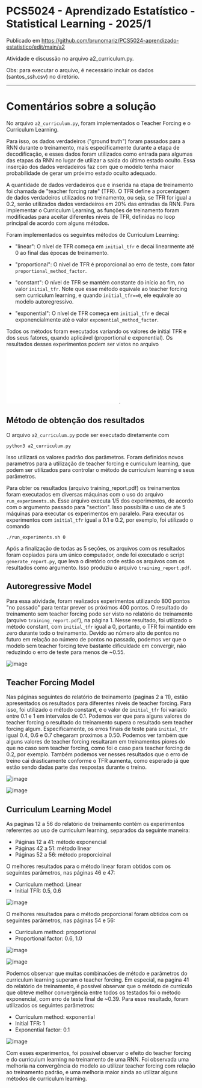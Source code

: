 # PCS5024 - Aprendizado Estatístico - Statistical Learning - 2025/1

Publicado em https://github.com/brunomariz/PCS5024-aprendizado-estatistico/edit/main/a2

Atividade e discussão no arquivo a2_curriculum.py.

Obs: para executar o arquivo, é necessário incluir os dados (santos_ssh.csv) no diretório.

---

# Comentários sobre a solução

No arquivo `a2_curriculum.py`, foram implementados o Teacher Forcing e o Curriculum Learning.

Para isso, os dados verdadeiros ("ground truth") foram passados para a RNN durante o treinamento, mais especificamente durante a etapa de decodificação, e esses dados foram utilizados como entrada para algumas das etapas da RNN no lugar de utilizar a saída do último estado oculto. Essa inserção dos dados verdadeiros faz com que o modelo tenha maior probabilidade de gerar um próximo estado oculto adequado.

A quantidade de dados verdadeiros que e inserida na etapa de treinamento foi chamada de "teacher forcing rate" (TFR). O TFR define a porcentagem de dados verdadeiros utilizados no treinamento, ou seja, se TFR for igual a 0.2, serão utilizados dados verdadeiros em 20% das entradas da RNN. Para implementar o Curriculum Learning, as funções de treinamento foram modificadas para aceitar diferentes niveis de TFR, definidas no loop principal de acordo com alguns métodos.

Foram implementados os seguintes métodos de Curriculum Learning:

- "linear": O nível de TFR começa em `initial_tfr` e decai linearmente até 0 ao final das épocas de treinamento.

- "proportional": O nivel de TFR é proporcional ao erro de teste, com fator `proportional_method_factor`.

- "constant": O nível de TFR se mantém constante do início ao fim, no valor `initial_tfr`. Note que esse método equivale ao teacher forcing sem curriculum learning, e quando `initial_tfr==0`, ele equivale ao modelo autoregressivo.

- "exponential": O nível de TFR começa em `initial_tfr` e decai exponencialmente até o valor `exponential_method_factor`.

Todos os métodos foram executados variando os valores de initial TFR e dos seus fatores, quando aplicável (proportional e exponential). Os resultados desses experimentos podem ser vistos no arquivo ![training_report.pdf](training_report.pdf).

## Método de obtenção dos resultados

O arquivo `a2_curriculum.py` pode ser executado diretamente com

```
python3 a2_curriculum.py
```

Isso utilizará os valores padrão dos parâmetros. Foram definidos novos parametros para a utilização de teacher forcing e curriculum learning, que podem ser utilizados para controlar o método de curriculum learning e seus parâmetros.

Para obter os resultados (arquivo training_report.pdf) os treinamentos foram executados em diversas máquinas com o uso do arquivo `run_experiments.sh`. Esse arquivo executa 1/5 dos experimentos, de acordo com o argumento passado para "section". Isso possibilita o uso de ate 5 máquinas para executar os experimentos em paralelo. Para executar os experimentos com `initial_tfr` igual a 0.1 e 0.2, por exemplo, foi utilizado o comando 

```
./run_experiments.sh 0 
```

Após a finalização de todas as 5 seções, os arquivos com os resultados foram copiados para um único computador, onde foi executado o script `generate_report.py`, que leva o diretório onde estão os arquivos com os resultados como argumento. Isso produziu o arquivo `training_report.pdf`.


## Autoregressive Model

Para essa atividade, foram realizados experimentos utilizando 800 pontos "no passado" para tentar prever os próximos 400 pontos. O resultado do treinamento sem teacher forcing pode ser visto no relatório de treinamento (arquivo `training_report.pdf`), na página 1. Nesse resultado, foi utilizado o método constant, com `initial_tfr` igual a 0, portanto, o TFR foi mantido em zero durante todo o treinamento. Devido ao número alto de pontos no futuro em relação ao número de pontos no passado, podemos ver que o modelo sem teacher forcing teve bastante dificuldade em convergir, não reduzindo o erro de teste para menos de ~0.55.

![image](https://github.com/user-attachments/assets/fe010356-c1c6-430e-b7b4-980d5fcb6ddb)


## Teacher Forcing Model

Nas páginas seguintes do relatório de treinamento (paginas 2 a 11), estão apresentados os resultados para diferentes níveis de teacher forcing. Para isso, foi utilizado o método constant, e o valor de `initial_tfr` foi variado entre 0.1 e 1 em intervalos de 0.1. Podemos ver que para alguns valores de teacher forcing o resultado do treinamento supera o resultado sem teacher forcing algum. Especificamente, os erros finais de teste para `initial_tfr` igual 0.4, 0.6 e 0.7 chegaram proximos a 0.50. Podemos ver também que alguns valores de teacher forcing resultaram em treinamentos piores do que no caso sem teacher forcing, como foi o caso para teacher forcing de 0.2, por exemplo. Também podemos ver nesses resultados que o erro de treino cai drasticamente conforme o TFR aumenta, como esperado já que estão sendo dadas parte das respostas durante o treino.

![image](https://github.com/user-attachments/assets/cf7cf054-b246-4bb2-b069-ab153cf81246)


![image](https://github.com/user-attachments/assets/21bdbe72-55f5-4683-a3a9-50809bbf0cdb)


## Curriculum Learning Model

As paginas 12 a 56 do relatório de treinamento contém os experimentos referentes ao uso de curriculum learning, separados da seguinte maneira:

- Páginas 12 a 41: método exponencial
- Páginas 42 a 51: método linear
- Páginas 52 a 56: método proporcioinal

O melhores resultados para o método linear foram obtidos com os seguintes parâmetros, nas páginas 46 e 47:

- Curriculum method: Linear
- Initial TFR: 0.5, 0.6

![image](https://github.com/user-attachments/assets/1d0ed22d-9ad4-4d1c-8267-85154e17ed4a)


O melhores resultados para o método proporcional foram obtidos com os seguintes parâmetros, nas páginas 54 e 56:

- Curriculum method: proportional
- Proportional factor: 0.6, 1.0

![image](https://github.com/user-attachments/assets/3dd2ecdc-2094-4d94-9edb-200914183d9a)

![image](https://github.com/user-attachments/assets/ba51b5e7-1ae5-4f62-9dd8-b20ee2d24f5c)


Podemos observar que muitas combinacões de método e parâmetros do curriculum learning superam o teacher forcing. Em especial, na pagina 41 do relatório de treinamento, é possível observar que o método de currículo que obteve melhor convergência entre todos os testados foi o método exponencial, com erro de teste final de ~0.39. Para esse resultado, foram utilizados os seguintes parâmetros:

- Curriculum method: exponential
- Initial TFR: 1
- Exponential factor: 0.1

![image](https://github.com/user-attachments/assets/4366b329-43fd-4b52-b91e-d4f61ce4b544)

Com esses experimentos, foi possível observar o efeito do teacher forcing e do curriculum learning no treinamento de uma RNN. Foi observada uma melhoria na convergência do modelo ao utilizar teacher forcing com relação ao treinamento padrão, e uma melhoria maior ainda ao utilizar alguns métodos de curriculum learning.
